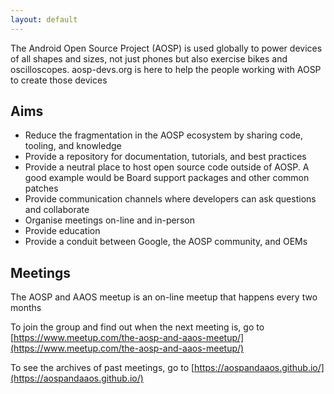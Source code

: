 ```yaml
---
layout: default
---
```



The Android Open Source Project (AOSP) is used globally to power devices of
all shapes and sizes, not just phones but also exercise bikes and oscilloscopes.
aosp-devs.org is here to help the people working with AOSP to create those devices


## Aims

* Reduce the fragmentation in the AOSP ecosystem by sharing code, tooling, and knowledge
* Provide a repository for documentation, tutorials, and best practices
* Provide a neutral place to host open source code outside of AOSP. A good example
  would be Board support packages and other common patches
* Provide communication channels where developers can ask questions and collaborate
* Organise meetings on-line and in-person
* Provide education
* Provide a conduit between Google, the AOSP community, and OEMs


## Meetings

The AOSP and AAOS meetup is an on-line meetup that happens every two months

To join the group and find out when the next meeting is, go to
[https://www.meetup.com/the-aosp-and-aaos-meetup/](https://www.meetup.com/the-aosp-and-aaos-meetup/)

To see the archives of past meetings, go to [https://aospandaaos.github.io/](https://aospandaaos.github.io/)


